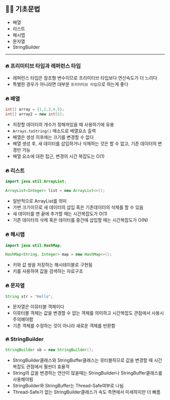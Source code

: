 ## 🙆‍♂️ 기초문법

- 배열
- 리스트
- 해시맵
- 문자열
- StringBuilder

---

### 🔥 프리미티브 타입과 레퍼런스 타입

- 레퍼런스 타입은 참조형 변수이므로 프리미티브 타입보다 연산속도가 더 느리다
- 특별한 경우가 아니라면 대부분 `프리미티브 타입`으로 하는게 좋다

### 🔥 배열

```java
int[] array = {1,2,3,4,5};
int[] array2 = new int[5];
```

- 저장할 데이터의 개수가 정해져있을 때 사용하기에 유용
- `Arrays.toString()` 메소드로 배열요소 출력
- 배열은 생성 이후에는 크기를 변경할 수 없다
- 배열 생성 후, 새 데이터를 삽입하거나 삭제하는 것은 할 수 없고, 기존 데이터의 변경만 가능
- 배열 요소에 대한 접근, 변경의 시간 복잡도는 O(1)

### 🔥 리스트

```java
import java.util.ArrayList;

ArrayList<Integer> list = new ArrayList<>();
```

- 일반적으로 ArrayList를 의미
- 가변 크기이므로 새 데이터의 삽입 혹은 기존데이터의 삭제를 할 수 있음
- 새 데이터를 맨 끝에 추가할 때는 시간복잡도가 O(1)
- 기존 데이터의 삭제 혹은 데이터를 중간에 삽입할 때는 시간복잡도가 O(N)

### 🔥 해시맵

```java
import java.util.HashMap;

HashMap<String, Integer> map = new HashMap<>();
```

- 키와 값 쌍을 저장하는 해시테이블로 구현됨
- 키를 사용하여 값을 검색하는 자료구조

### 🔥 문자열

```java
String str = "Hello";
```

- 문자열은 이뮤터블 객체이다
- 이뮤터블 객체는 값을 변경할 수 없는 객체를 의미하고 시간복잡도 관점에서 사용시 주의해야함
- 기존 객체를 수정하는 것이 아니라 새로운 객체를 반환함

### 🔥 StringBuilder

```java
StringBuilder sb = new StringBuilder();
```

- StringBuilder클래스와 StringBuffer클래스는 뮤터블하므로 값을 변경할 때 시간복잡도 관점에서 훨씬더 효율적
- String의 값을 변경하는 연산이 많을때는 StringBuilder나 StringBuffer클래스를 사용해야됨
- StringBuilder와 StringBuffer는 Thread-Safe여부로 나뉨
- Thread-Safe가 없는 StringBuilder클래스가 속도 측면에서 미세하지만 더 빠름